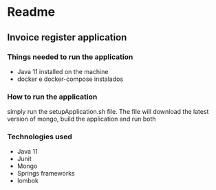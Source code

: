 # Readme

## Invoice register application

### Things needed to run the application
* Java 11 installed on the machine
* docker e docker-compose instalados 

### How to run the application

simply run the setupApplication.sh file. The file will download the latest version of mongo,
build the application and run both

### Technologies used
* Java 11
* Junit
* Mongo
* Springs frameworks
* lombok
